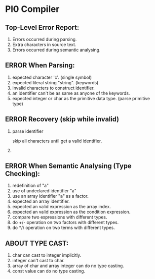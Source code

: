 Pl0 Compiler
============

Top-Level Error Report:
----------------------

1. Errors occurred during parsing.
2. Extra characters in source text.
3. Errors occurred during semantic analysing.


ERROR When Parsing:
------------------

1. expected character 'c'. (single symbol)
2. expected literal string "string". (keywords)
3. invalid characters to construct identifier.
4. an identifier can't be as same as anyone of the keywords.
5. expected integer or char as the primitive data type. (parse primitive type)

ERROR Recovery (skip while invalid)
---------------------

1. parse identifier

    skip all characters until get a valid identifier.

2. 

ERROR When Semantic Analysing (Type Checking):
----------------------------------------------

1. redefinition of "a"
2. use of undeclared identifier "a"
3. use an array identifier "a" as a factor.
4. expected an array identifier.
5. expected an valid expression as the array index.
6. expected an valid expression as the condition expression.
7. compare two expressions with different types.
8. do +/- operation on two factors with different types.
9. do *// operation on two terms with different types.


ABOUT TYPE CAST:
----------------

1. char can cast to integer implicitly.
2. integer can't cast to char.
3. array of char and array integer can do no type casting.
4. const value can do no type casting.



